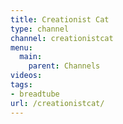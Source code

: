 ```yaml
---
title: Creationist Cat
type: channel
channel: creationistcat
menu:
  main:
    parent: Channels
videos:
tags:
- breadtube
url: /creationistcat/
---
```

